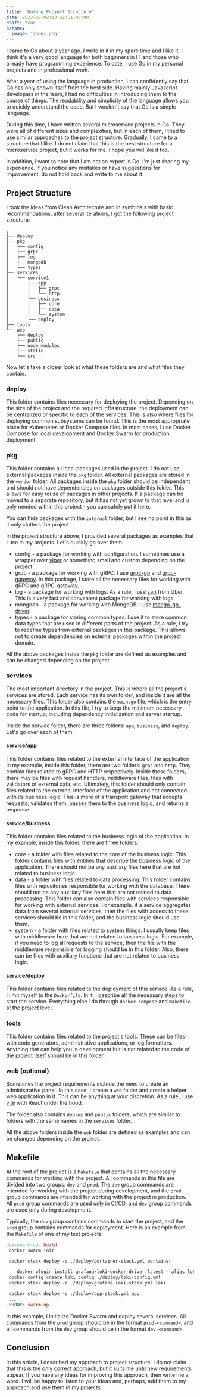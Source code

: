 ```yaml
---
title: 'Golang Project Structure'
date: 2023-06-02T13:22:51+03:00
draft: true
params:
  image: 'index.png'
---
```


I came to Go about a year ago. I write in it in my spare time and I like it. I think it's a very good language for both
beginners in IT and those who already have programming experience. To date, I use Go in my personal projects and in
professional work.

After a year of using the language in production, I can confidently say that Go has only shown itself from the best
side. Having mainly Javascript developers in the team, I had no difficulties in introducing them to the course of
things. The readability and simplicity of the language allows you to quickly understand the code. But I wouldn't say
that Go is a simple language.

<!--more-->

During this time, I have written several microservice projects in Go. They were all of different sizes and complexities,
but in each of them, I tried to use similar approaches to the project structure. Gradually, I came to a structure that
I like. I do not claim that this is the best structure for a microservice project, but it works for me. I hope you
will like it too.

In addition, I want to note that I am not an expert in Go. I'm just sharing my experience. If you notice any mistakes or
have suggestions for improvement, do not hold back and write to me about it.

## Project Structure

I took the ideas from Clean Architecture and in symbiosis with basic recommendations, after several iterations, I got
the following project structure:

```shell
.
├── deploy
├── pkg
│   ├── config
│   ├── grpc
│   ├── log
│   ├── mongodb
│   └── types
├── services
│   └── service1
│       ├── app
│       │   ├── grpc
│       │   └── http
│       ├── business
│       │   ├── core
│       │   ├── data
│       │   └── system
│       └── deploy
├── tools
└── web
    ├── deploy
    ├── public
    ├── node_modules
    ├── static
    └── src
```

Now let's take a closer look at what these folders are and what files they contain.

### deploy

This folder contains files necessary for deploying the project. Depending on the size of the project and the required
infrastructure, the deployment can be centralized or specific to each of the services. This is also where files for
deploying common subsystems can be found. This is the most appropriate place for Kubernetes or Docker Compose files. In
most cases, I use Docker Compose for local development and Docker Swarm for production deployment.

### pkg

This folder contains all local packages used in the project. I do not use external packages inside the `pkg` folder. All
external packages are stored in the `vendor` folder. All packages inside the `pkg` folder should be independent and
should not have dependencies on packages outside this folder. This allows for easy reuse of packages in other projects.
If a package can be moved to a separate repository, but it has not yet grown to that level and is only needed within
this project - you can safely put it here.

You can hide packages with the `internal` folder, but I see no point in this as it only clutters the project.

In the project structure above, I provided several packages as examples that I use in my projects. Let's quickly go over
them.

- config - a package for working with configuration. I sometimes use a wrapper over
  [viper](https://github.com/spf13/viper) or something small and custom depending on the project.
- grpc - a package for working with gRPC. I use [grpc-go](https://grpc.io/docs/languages/go/quickstart/) and
  [grpc-gateway](https://grpc-ecosystem.github.io/grpc-gateway/). In this package, I store all the necessary files for
  working with gRPC and gRPC-gateway.
- log - a package for working with logs. As a rule, I use [zap](https://pkg.go.dev/go.uber.org/zap) from Uber. This is
  a very fast and convenient package for working with logs.
- mongodb - a package for working with MongoDB. I use [mongo-go-driver](https://github.com/mongodb/mongo-go-driver).
- types - a package for storing common types. I use it to store common data types that are used in different parts of
  the project. As a rule, I try to redefine types from external packages in this package. This allows not to create
  dependencies on external packages within the project domain.

All the above packages inside the `pkg` folder are defined as examples and can be changed depending on the project.

### services

The most important directory in the project. This is where all the project's services are stored. Each service has its
own folder, and inside it are all the necessary files. This folder also contains the `main.go` file, which is the entry
point to the application. In this file, I try to keep the minimum necessary code for startup, including dependency
initialization and server startup.

Inside the service folder, there are three folders: `app`, `business`, and `deploy`. Let's go over each of them.

#### service/app

This folder contains files related to the external interface of the application. In my example, inside this folder,
there are two folders: `grpc` and `http`. They contain files related to gRPC and HTTP respectively. Inside these
folders, there may be files with request handlers, middleware files, files with validators of external data, etc.
Ultimately, this folder should only contain files related to the external interface of the application and not connected
with its business logic. This is more of a transport gateway that accepts requests, validates them, passes them to the
business logic, and returns a response.

#### service/business

This folder contains files related to the business logic of the application. In my example, inside this folder, there
are three folders:

- core - a folder with files related to the core of the business logic. This folder contains files with entities that
  describe the business logic of the application. There should not be any auxiliary files here that are not related to
  business logic.
- data - a folder with files related to data processing. This folder contains files with repositories responsible for
  working with the database. There should not be any auxiliary files here that are not related to data processing. This
  folder can also contain files with services responsible for working with external services. For example, if a service
  aggregates data from several external services, then the files with access to these services should be in this folder,
  and the business logic should use them.
- system - a folder with files related to system things. I usually keep files with middleware here that are not related
  to business logic. For example, if you need to log all requests to the service, then the file with the middleware
  responsible for logging should be in this folder. Also, there can be files with auxiliary functions that are not
  related to business logic.

#### service/deploy

This folder contains files related to the deployment of this service. As a rule, I limit myself to the `Dockerfile`. In
it, I describe all the necessary steps to start the service. Everything else I do through `docker-compose` and
`Makefile` at the project level.

### tools

This folder contains files related to the project's tools. These can be files with code generators, administrative
applications, or log formatters. Anything that can help you in development but is not related to the code of the project
itself should be in this folder.

### web (optional)

Sometimes the project requirements include the need to create an administrative panel. In this case, I create a `web`
folder and create a helper web application in it. This can be anything at your discretion. As a rule, I use
[vite](https://vitejs.dev/) with React under the hood.

The folder also contains `deploy` and `public` folders, which are similar to folders with the same names in the
`services` folder.

All the above folders inside the `web` folder are defined as examples and can be changed depending on the project.

## Makefile

At the root of the project is a `Makefile` that contains all the necessary commands for working with the project. All
commands in this file are divided into two groups: `dev` and `prod`. The `dev` group commands are intended for working
with the project during development, and the `prod` group commands are intended for working with the project in
production. All `prod` group commands are used only in CI/CD, and `dev` group commands are used only during development.

Typically, the `dev` group contains commands to start the project, and the `prod` group contains commands for
deployment. Here is an example from the `Makefile` of one of my test projects:

```makefile
dev-swarm-up: build
 docker swarm init

 docker stack deploy -c ./deploy/portainer-stack.yml portainer

    docker plugin install grafana/loki-docker-driver:latest --alias loki --grant-all-permissions
 docker config create loki_config ./deploy/loki-config.yml
 docker stack deploy -c ./deploy/grafana-loki-stack.yml loki

 docker stack deploy -c ./deploy/app-stack.yml app
 ...
.PHONY: swarm-up
```

In this example, I initialize Docker Swarm and deploy several services. All commands from the `prod` group should be in
the format `prod-<command>`, and all commands from the `dev` group should be in the format `dev-<command>`.

## Conclusion

In this article, I described my approach to project structure. I do not claim that this is the only correct approach,
but it suits me until new requirements appear. If you have any ideas for improving this approach, then
write me a word. I will be happy to listen to your ideas and, perhaps, add them to my approach and use them in
my projects.
